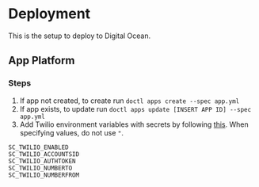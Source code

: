 # Deployment
This is the setup to deploy to Digital Ocean.

## App Platform
### Steps
1. If app not created, to create run `doctl apps create --spec app.yml`
2. If app exists, to update run `doctl apps update [INSERT APP ID] --spec app.yml`
3. Add Twilio environment variables with secrets by following [this](https://www.digitalocean.com/docs/app-platform/how-to/use-environment-variables/#define-build-time-environment-variables). When specifying values, do not use `"`.
```
SC_TWILIO_ENABLED
SC_TWILIO_ACCOUNTSID
SC_TWILIO_AUTHTOKEN
SC_TWILIO_NUMBERTO
SC_TWILIO_NUMBERFROM
```